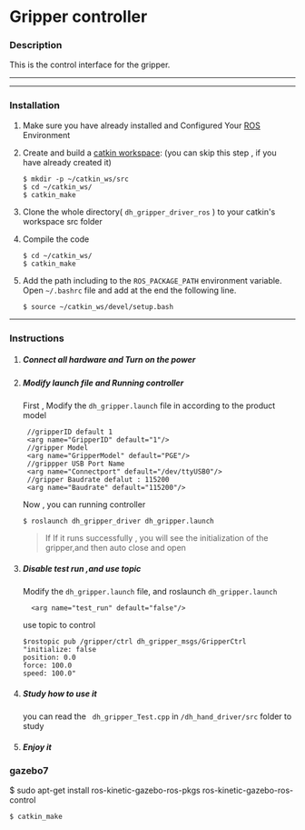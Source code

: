 #  Gripper controller 

### Description
This is the control interface for the  gripper. 



------



------



### Installation

1. Make sure you have already installed and Configured Your [ROS](http://wiki.ros.org/ROS/Tutorials/InstallingandConfiguringROSEnvironment)  Environment

2. Create and build a [catkin workspace](http://wiki.ros.org/catkin/workspaces): (you can skip this step , if you have already created it)

   ```
   $ mkdir -p ~/catkin_ws/src
   $ cd ~/catkin_ws/
   $ catkin_make
   ```

4. Clone the whole directory( `dh_gripper_driver_ros` ) to  your catkin's workspace src folder

5. Compile the code 

   ```
   $ cd ~/catkin_ws/
   $ catkin_make
   ```

6. Add the path including to the `ROS_PACKAGE_PATH` environment variable. Open `~/.bashrc` file and add at the end the following line. 

   ```
   $ source ~/catkin_ws/devel/setup.bash
   ```

------



### Instructions

1. ##### Connect all hardware and Turn on the power

2. ##### Modify launch file and Running controller

   First , Modify the  `dh_gripper.launch` file in according to the product model 

      ```
       //gripperID default 1
       <arg name="GripperID" default="1"/>
       //gripper Model
       <arg name="GripperModel" default="PGE"/>
       //grippper USB Port Name
       <arg name="Connectport" default="/dev/ttyUSB0"/>
       //gripper Baudrate defalut : 115200
       <arg name="Baudrate" default="115200"/>	
      ```

   Now , you can running controller

   ```
   $ roslaunch dh_gripper_driver dh_gripper.launch
   ```

   > If If it runs successfully , you will see the initialization of the gripper,and then auto close and open

3. ##### Disable test run ,and use topic

    Modify the  `dh_gripper.launch` file, and roslaunch `dh_gripper.launch`

   ```
     <arg name="test_run" default="false"/>
   ```

   use topic  to control
   
   ```
   $rostopic pub /gripper/ctrl dh_gripper_msgs/GripperCtrl "initialize: false
   position: 0.0
   force: 100.0
   speed: 100.0" 
   ```

4. ##### Study how to use it 

   you can read the ` dh_gripper_Test.cpp`  in `/dh_hand_driver/src` folder to study

5. ##### Enjoy it



### gazebo7
   $ sudo apt-get install ros-kinetic-gazebo-ros-pkgs ros-kinetic-gazebo-ros-control

   ```
   $ catkin_make


